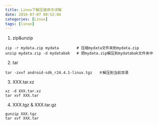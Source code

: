 ```yaml
---
title: Linux下解压缩命令详解
date: 2016-07-07 00:52:04
categories: [Linux]
tags: [linux]
---
```


1. zip&unzip
```
zip -r mydata.zip mydata        # 压缩mydata文件夹到mydata.zip
unzip mydata.zip -d mydatabak   # 把mydata.zip解压到mydatabak文件夹中
```
2. tar
```
tar -zxvf android-sdk_r24.4.1-linux.tgz   ＃解压到当前目录
```
3. XXX.tar.xz
```
xz -d XXX.tar.xz
tar xvf XXX.tar
```
4. XXX.tgz & XXX.tar.gz
```
gunzip XXX.tgz
tar xvf XXX.tar
```

